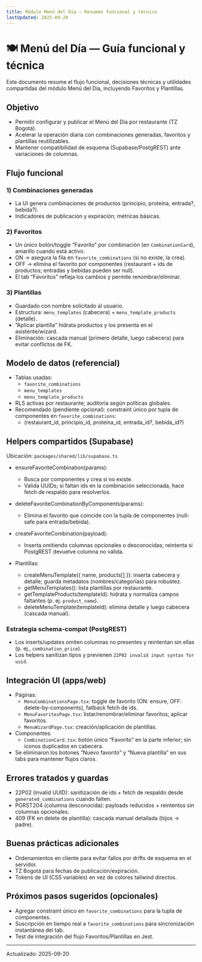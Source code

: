 ```yaml
---
title: Módulo Menú del Día — Resumen funcional y técnico
lastUpdated: 2025-09-20
---
```


# 🍽️ Menú del Día — Guía funcional y técnica

Este documento resume el flujo funcional, decisiones técnicas y utilidades compartidas del módulo Menú del Día, incluyendo Favoritos y Plantillas.

## Objetivo
- Permitir configurar y publicar el Menú del Día por restaurante (TZ Bogotá).
- Acelerar la operación diaria con combinaciones generadas, favoritos y plantillas reutilizables.
- Mantener compatibilidad de esquema (Supabase/PostgREST) ante variaciones de columnas.

## Flujo funcional

### 1) Combinaciones generadas
- La UI genera combinaciones de productos (principio, proteína, entrada?, bebida?).
- Indicadores de publicación y expiración; métricas básicas.

### 2) Favoritos
- Un único botón/toggle “Favorito” por combinación (en `CombinationCard`), amarillo cuando está activo.
- ON → asegura la fila en `favorite_combinations` (si no existe, la crea).
- OFF → elimina el favorito por componentes (restaurant + ids de productos; entradas y bebidas pueden ser null).
- El tab “Favoritos” refleja los cambios y permite renombrar/eliminar.

### 3) Plantillas
- Guardado con nombre solicitado al usuario.
- Estructura: `menu_templates` (cabecera) + `menu_template_products` (detalle).
- “Aplicar plantilla” hidrata productos y los presenta en el asistente/wizard.
- Eliminación: cascada manual (primero detalle, luego cabecera) para evitar conflictos de FK.

## Modelo de datos (referencial)
- Tablas usadas:
  - `favorite_combinations`
  - `menu_templates`
  - `menu_template_products`
- RLS activas por restaurante; auditoría según políticas globales.
- Recomendado (pendiente opcional): constraint único por tupla de componentes en `favorite_combinations`:
  - (restaurant_id, principio_id, proteina_id, entrada_id?, bebida_id?)

## Helpers compartidos (Supabase)
Ubicación: `packages/shared/lib/supabase.ts`

- ensureFavoriteCombination(params):
  - Busca por componentes y crea si no existe.
  - Valida UUIDs; si faltan ids en la combinación seleccionada, hace fetch de respaldo para resolverlos.

- deleteFavoriteCombinationByComponents(params):
  - Elimina el favorito que coincide con la tupla de componentes (null-safe para entrada/bebida).

- createFavoriteCombination(payload):
  - Inserta omitiendo columnas opcionales o desconocidas; reintenta si PostgREST devuelve columna no válida.

- Plantillas:
  - createMenuTemplate({ name, products[] }): inserta cabecera y detalle; guarda metadatos (nombres/categorías) para robustez.
  - getMenuTemplates(): lista plantillas por restaurante.
  - getTemplateProducts(templateId): hidrata y normaliza campos faltantes (p. ej. `product_name`).
  - deleteMenuTemplate(templateId): elimina detalle y luego cabecera (cascada manual).

### Estrategia schema-compat (PostgREST)
- Los inserts/updates omiten columnas no presentes y reintentan sin ellas (p. ej., `combination_price`).
- Los helpers sanitizan tipos y previenen `22P02 invalid input syntax for uuid`.

## Integración UI (apps/web)
- Páginas:
  - `MenuCombinationsPage.tsx`: toggle de favorito (ON: ensure, OFF: delete-by-components), fallback fetch de ids.
  - `MenuFavoritesPage.tsx`: listar/renombrar/eliminar favoritos; aplicar favoritos.
  - `MenuWizardPage.tsx`: creación/aplicación de plantillas.
- Componentes:
  - `CombinationCard.tsx`: botón único “Favorito” en la parte inferior; sin iconos duplicados en cabecera.
- Se eliminaron los botones “Nuevo favorito” y “Nueva plantilla” en sus tabs para mantener flujos claros.

## Errores tratados y guardas
- 22P02 (invalid UUID): sanitización de ids + fetch de respaldo desde `generated_combinations` cuando falten.
- PGRST204 (columna desconocida): payloads reducidos + reintentos sin columnas opcionales.
- 409 (FK en delete de plantilla): cascada manual detallada (hijos → padre).

## Buenas prácticas adicionales
- Ordenamientos en cliente para evitar fallos por drifts de esquema en el servidor.
- TZ Bogotá para fechas de publicación/expiración.
- Tokens de UI (CSS variables) en vez de colores tailwind directos.

## Próximos pasos sugeridos (opcionales)
- Agregar constraint único en `favorite_combinations` para la tupla de componentes.
- Suscripción en tiempo real a `favorite_combinations` para sincronización instantánea del tab.
- Test de integración del flujo Favoritos/Plantillas en Jest.

---
Actualizado: 2025-09-20
